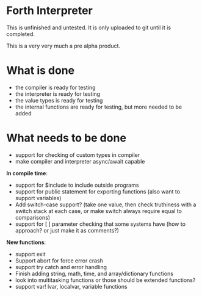 # Forth Interpreter

This is unfinished and untested. It is only uploaded to git until it is completed.

This is a very very much a pre alpha product.

# What is done

- the compiler is ready for testing
- the interpreter is ready for testing
- the value types is ready for testing
- the internal functions are ready for testing, but more needed to be added

# What needs to be done

- support for checking of custom types in compiler
- make compiler and interpreter async/await capable

**In compile time**:

- support for $include to include outside programs
- support for public statement for exporting functions (also want to support variables)
- Add switch-case support? (take one value, then check truthiness with a switch stack at each case, or make switch always require equal to comparisons)
- support for [ ] parameter checking that some systems have (how to approach? or just make it as comments?)

**New functions**:

- support exit
- Support abort for force error crash
- support try catch and error handling
- Finish adding string, math, time, and array/dictionary functions
- look into multitasking functions or those should be extended functions?
- support var! lvar, localvar, variable functions
